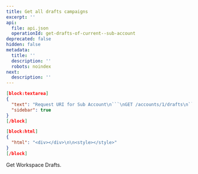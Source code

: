 ```yaml
---
title: Get all drafts campaigns
excerpt: ''
api:
  file: api.json
  operationId: get-drafts-of-current--sub-account
deprecated: false
hidden: false
metadata:
  title: ''
  description: ''
  robots: noindex
next:
  description: ''
---
```

```json
[block:textarea]
{
  "text": "Request URI for Sub Account\n```\nGET /accounts/1/drafts\n```",
  "sidebar": true
}
[/block]
```

```json
[block:html]
{
  "html": "<div></div>\n\n<style></style>"
}
[/block]
```

Get Workspace Drafts.